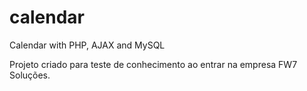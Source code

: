 # calendar
Calendar with PHP, AJAX and MySQL

Projeto criado para teste de conhecimento ao entrar na empresa FW7 Soluções.
